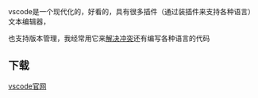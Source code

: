 vscode是一个现代化的，好看的，具有很多插件（通过装插件来支持各种语言）文本编辑器，

也支持版本管理，我经常用它来[解决冲突]()还有编写各种语言的代码

## 下载

[vscode官网](https://code.visualstudio.com/)